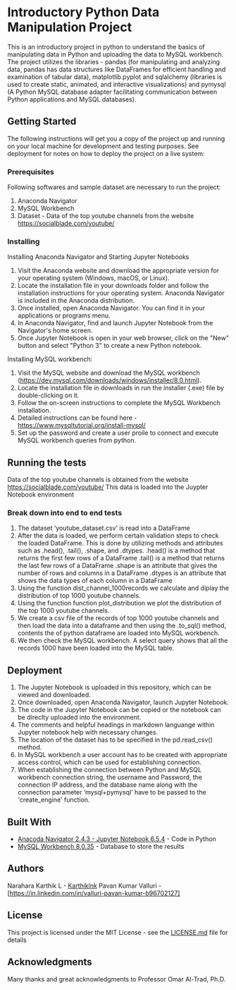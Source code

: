 # Introductory Python Data Manipulation Project

This is an introductory project in python to understand the basics of manipulating data in Python and uploading the data to MySQL workbench. The project utilizes the libraries - pandas (for manipulating and analyzing data, pandas has data structures like DataFrames for efficient handling and examination of tabular data), matplotlib.pyplot and sqlalchemy (libraries is used to create static, animated, and interactive visualizations) and pymysql (A Python MySQL database adapter facilitating communication between Python applications and MySQL databases).

## Getting Started

The following instructions will get you a copy of the project up and running on your local machine for development and testing purposes. See deployment for notes on how to deploy the project on a live system:

### Prerequisites

Following softwares and sample dataset are necessary to run the project:

1. Anaconda Navigator
2. MySQL Workbench
3. Dataset - Data of the top youtube channels from the website https://socialblade.com/youtube/

### Installing

Installing Anaconda Navigator and Starting Jupyter Notebooks

1. Visit the Anaconda website and download the appropriate version for your operating system (Windows, macOS, or Linux).
2. Locate the installation file in your downloads folder and follow the installation instructions for your operating system. Anaconda Navigator is included in the Anaconda distribution.
3. Once installed, open Anaconda Navigator. You can find it in your applications or programs menu.
4. In Anaconda Navigator, find and launch Jupyter Notebook from the Navigator's home screen.
5. Once Jupyter Notebook is open in your web browser, click on the "New" button and select "Python 3" to create a new Python notebook.

Installing MySQL workbench:

1. Visit the MySQL website and download the MySQL workbench (https://dev.mysql.com/downloads/windows/installer/8.0.html).
2. Locate the installation file in downloads in run the installer (.exe) file by double-clicking on it.
3. Follow the on-screen instructions to complete the MySQL Workbench installation.
4. Detailed instructions can be found here - https://www.mysqltutorial.org/install-mysql/
5. Set up the password and create a user proile to connect and execute MySQL workbench queries from python.

## Running the tests

Data of the top youtube channels is obtained from the website https://socialblade.com/youtube/
This data is loaded into the Juypter Notebook environment

### Break down into end to end tests

1. The dataset ‘youtube_dataset.csv’ is read into a DataFrame
2. After the data is loaded, we perform certain validation steps to check the loaded DataFrame. This is done by utilizing methods and attributes such as .head(), .tail(), .shape, and .dtypes.
.head() is a method that returns the first few rows of a DataFrame
.tail() is a method that returns the last few rows of a DataFrame
.shape is an attribute that gives the number of rows and columns in a DataFrame
.dtypes is an attribute that shows the data types of each column in a DataFrame
3. Using the function dist_channel_1000records we calculate and diplay the distribution of top 1000 youtube channels.
4. Using the function function plot_distribution we plot the distribution of the top 1000 youtube channels.
5. We create a csv file of the records of top 1000 youtube channels and then load the data into a dataframe and then using the .to_sql() method, contents the of python dataframe are loaded into MySQL workbench.
6. We then check the MySQL workbench. A select query shows that all the records 1000 have been loaded into the MySQL table.


## Deployment

1. The Jupyter Notebook is uploaded in this repository, which can be viewed and downloaded.
2. Once downloaded, open Anaconda Navigator, launch Jupyter Notebook.
3. The code in the Jupyter Notebook can be copied or the notebook can be direclty uploaded into the environment.
4. The comments and helpful headings in markdown languange within Jupyter notebook help with necessary changes.
5. The location of the dataset has to be specified in the pd.read_csv() method.
6. In MySQL workbench a user account has to be created with appropriate access control, which can be used for establishing connection.
7. When establishing the connection between Python and MySQL workbench connection string, the username and Password, the connection IP address, and the database name along with the connection parameter ‘mysql+pymysql’ have to be passed to the 'create_engine' function.

## Built With

* [Anacoda Navigator 2.4.3 - Jupyter Notebook 6.5.4](https://www.anaconda.com/download) - Code in Python
* [MySQL Workbench 8.0.35](https://dev.mysql.com/downloads/windows/installer/8.0.html) - Database to store the results

## Authors

Narahara Karthik L - [Karthiklnk](https://github.com/Karthiklnk)
Pavan Kumar Valluri - [https://in.linkedin.com/in/valluri-pavan-kumar-b96702127]

## License

This project is licensed under the MIT License - see the [LICENSE.md](LICENSE.md) file for details

## Acknowledgments

Many thanks and great acknowledgments to Professor Omar Al-Trad, Ph.D.

